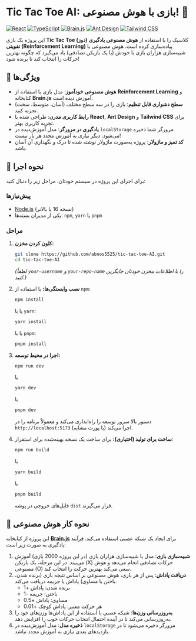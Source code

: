 # Tic Tac Toe AI: بازی با هوش مصنوعی! 🤖

[![React](https://img.shields.io/badge/-React-61DAFB?logo=react&logoColor=white&style=flat-square)](https://reactjs.org/)
[![TypeScript](https://img.shields.io/badge/-TypeScript-3178C6?logo=typescript&logoColor=white&style=flat-square)](https://www.typescriptlang.org/)
[![Brain.js](https://img.shields.io/badge/-Brain.js-FFB800?logo=brain.js&logoColor=white&style=flat-square)](https://github.com/BrainJS/brain.js)
[![Ant Design](https://img.shields.io/badge/-Ant%20Design-0170FE?logo=antdesign&logoColor=white&style=flat-square)](https://ant.design/)
[![Tailwind CSS](https://img.shields.io/badge/-Tailwind%20CSS-38B2AC?logo=tailwind-css&logoColor=white&style=flat-square)](https://tailwindcss.com/)

این پروژه یک بازی **Tic Tac Toe (دوز)** کلاسیک را با استفاده از **هوش مصنوعی یادگیری تقویتی (Reinforcement Learning)** پیاده‌سازی کرده است. هوش مصنوعی با شبیه‌سازی هزاران بازی با خودش (یا یک بازیکن تصادفی) یاد می‌گیرد که چگونه بهترین حرکات را انتخاب کند تا برنده شود!

## 🌟 ویژگی‌ها

*   **هوش مصنوعی خودآموز**: مدل بازی با استفاده از **Reinforcement Learning** و کتابخانه **Brain.js** آموزش دیده است.
*   **سطح دشواری قابل تنظیم**: بازی را در سه سطح مختلف (آسان، متوسط، سخت) تجربه کنید.
*   **رابط کاربری مدرن**: طراحی شده با **React**, **Ant Design** و **Tailwind CSS** برای تجربه کاربری بهتر.
*   **یادگیری در مرورگر**: مدل آموزش‌دیده در `localStorage` مرورگر شما ذخیره می‌شود. دیگر نیازی به آموزش مجدد هر بار نیست!
*   **کد تمیز و ماژولار**: پروژه به‌صورت ماژولار نوشته شده تا درک و نگهداری آن آسان باشد.

## 🚀 نحوه اجرا

برای اجرای این پروژه در سیستم خودتان، مراحل زیر را دنبال کنید:

### پیش‌نیازها

*   [Node.js](https://nodejs.org/) (نسخه 16 یا بالاتر)
*   یکی از مدیران بسته‌ها: `npm`, `yarn` یا `pnpm`

### مراحل

1.  **کلون کردن مخزن:**
    ```bash
    git clone https://github.com/abnos5525/tic-tac-toe-AI.git
    cd tic-tac-toe-AI
    ```
    *(لطفاً `your-username` و `your-repo-name` را با اطلاعات مخزن خودتان جایگزین کنید.)*

2.  **نصب وابستگی‌ها:**
    با استفاده از `npm`:
    ```bash
    npm install
    ```
    یا با `yarn`:
    ```bash
    yarn install
    ```
    یا با `pnpm`:
    ```bash
    pnpm install
    ```

3.  **اجرا در محیط توسعه:**
    ```bash
    npm run dev
    ```
    یا
    ```bash
    yarn dev
    ```
    یا
    ```bash
    pnpm dev
    ```
    دستور بالا سرور توسعه را راه‌اندازی می‌کند و معمولاً برنامه را در `http://localhost:5173` (یا پورت مشابه) اجرا می‌کند.

4.  **ساخت برای تولید (اختیاری):**
    برای ساخت یک نسخه بهینه‌شده برای استقرار:
    ```bash
    npm run build
    ```
    یا
    ```bash
    yarn build
    ```
    یا
    ```bash
    pnpm build
    ```
    فایل‌های خروجی در پوشه `dist` قرار می‌گیرند.

## 🧠 نحوه کار هوش مصنوعی

این پروژه از کتابخانه **[Brain.js](https://github.com/BrainJS/brain.js)** برای ایجاد یک شبکه عصبی استفاده می‌کند. فرآیند یادگیری به صورت زیر است:

1.  **شبیه‌سازی بازی**: مدل با شبیه‌سازی هزاران بازی (در این پروژه 2000 بازی) آموزش می‌بیند. در این مرحله، یک بازیکن (X) حرکات تصادفی انجام می‌دهد و هوش مصنوعی (O) سعی می‌کند بهترین حرکت را انتخاب کند.
2.  **دریافت پاداش**: پس از هر بازی، هوش مصنوعی بر اساس نتیجه بازی (برنده شدن، باختن یا مساوی) پاداش یا جریمه دریافت می‌کند.
    *   برنده شدن: پاداش +1
    *   باختن: جریمه -1
    *   مساوی: پاداش +0.5
    *   هر حرکت معتبر: پاداش کوچک +0.01
3.  **به‌روزرسانی وزن‌ها**: شبکه عصبی با استفاده از این پاداش‌ها وزن‌های خود را به‌روزرسانی می‌کند تا در آینده احتمال انتخاب حرکات خوب را افزایش دهد.
4.  **ذخیره مدل**: مدل آموزش‌دیده در `localStorage` مرورگر ذخیره می‌شود تا در بازدیدهای بعدی نیازی به آموزش مجدد نباشد.
